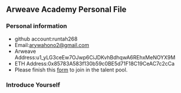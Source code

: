 ## Arweave Academy Personal File

### Personal information

- github account:runtah268
- Email:arywahono2@gmail.com
- Arweave Address:u1_yLG3ceEw7OJwp6CiJDKvhBdhqwA6REhxMeNOYX9M
- ETH Address:0x85783A583f130b59c0BE5d71F18C19CeAC7c2cCa
- Please finish this [form](https://docs.google.com/forms/d/e/1FAIpQLSfWA5fIIcBgmRppm3jNz5vmf9Mai_QMVil-2pO4r7YKn_Zhtw/viewform?usp=sf_link) to join in the talent pool.

### Introduce Yourself
